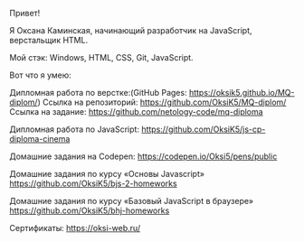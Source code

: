 Привет!

Я Оксана Каминская, начинающий разработчик на JavaScript, верстальщик HTML.

Мой стэк:
Windows, HTML, CSS, Git, JavaScript.

Вот что я умею:

Дипломная работа по верстке:(GitHub Pages: https://oksik5.github.io/MQ-diplom/)
    Ссылка на репозиторий: https://github.com/OksiK5/MQ-diplom/
    Ссылка на задание: https://github.com/netology-code/mq-diploma

Дипломная работа по JavaScript: https://github.com/OksiK5/js-cp-diploma-cinema

Домашние задания на Codepen: https://codepen.io/Oksi5/pens/public

Домашние задания по курсу «Основы Javascript» https://github.com/OksiK5/bjs-2-homeworks

Домашние задания по курсу «Базовый JavaScript в браузере» https://github.com/OksiK5/bhj-homeworks

Сертификаты: https://oksi-web.ru/